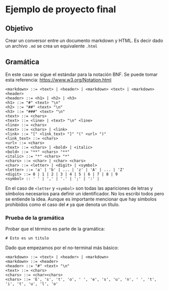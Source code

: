 # Ejemplo de proyecto final
## Objetivo
Crear un conversor entre un documento markdown y HTML. Es decir dado un archivo `.md` se crea un equivalente `.html`

## Gramática
En este caso se sigue el estándar para la notación BNF. Se puede tomar esta referencia: https://www.w3.org/Notation.html
```
<markdown> ::= <text> | <header> | <markdown> <text> | <markdown> <header>
<header> ::= <h1> | <h2> | <h3>
<h1> ::= "#" <text> "\n"
<h2> ::= "##" <text> "\n"
<h3> ::= "###" <text> "\n"
<text> ::= <chars>
<text> ::= <line> | <text> "\n" <line>
<line> ::= <chars>
<text> ::= <chars> | <link>
<link> ::= "[" <link_text> "]" "(" <url> ")"
<link_text> ::= <chars>
<url> ::= <chars>
<text> ::= <chars> | <bold> | <italic>
<bold> ::= "**" <chars> "**"
<italic> ::= "*" <chars> "*"
<chars> ::= <char> | <char> <chars>
<char> ::= <letter> | <digit> | <symbol>
<letter> ::= 'a' | 'b' | ... | 'z' | 'A' | ... | 'Z'
<digit> ::= 0 | 1 | 2 | 3 | 4 | 5 | 6 | 7 | 8 | 9
<symbol> :: ' ' | ',' | '.' | ';' | ':' |
```

En el caso de `<letter` y `<symbol>` son todas las apariciones de letras y símbolos necesarios para definir un identificador. No los escribi todos pero se entiende la idea. Aunque es importante mencionar que hay símbolos prohibidos como el caso del `#` ya que denota un título.

### Prueba de la gramática
Probar que el término es parte de la gramática:
```
# Esto es un titulo
```

Dado que empezamos por el no-terminal más básico:
```
<markdown> ::= <text> | <header> | <markdown>
<markdown> ::= <header>
<header> ::= "#" <text> "\n"
<text> ::= <chars>
<chars> ::= <char><chars>
<chars> ::= 'E', 's', 't', 'o', ' ', 'e', 's', 'u', 'n', ' ', 't', 'i', 't', 'u', 'l', 'o'
```

